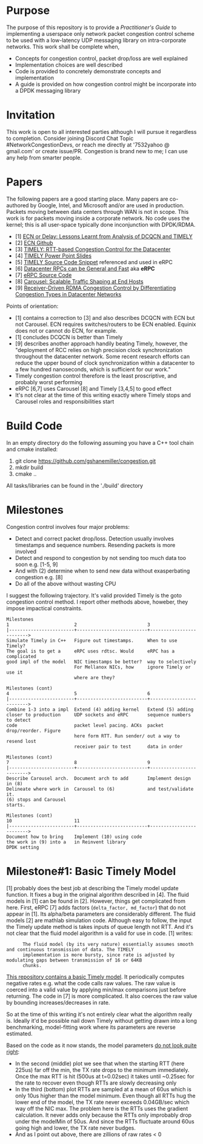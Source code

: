 # Purpose
The purpose of this repository is to provide a *Practitioner's Guide* to implementing a userspace only network packet congestion control scheme to be used with a low-latency UDP messaging library on intra-corporate networks. This work shall be complete when,

* Concepts for congestion control, packet drop/loss are well explained
* Implementation choices are well described
* Code is provided to concretely demonstrate concepts and implementation
* A guide is provided on how congestion control might be incorporate into a DPDK messaging library

# Invitation
This work is open to all interested parties although I will pursue it regardless to completion. Consider joining Discord Chat Topic #NetworkCongestionDevs, or reach me directly at '7532yahoo @ gmail.com' or create issue/PR. Congestion is brand new to me; I can use any help from smarter people.

# Papers
The following papers are a good starting place. Many papers are co-authored by Google, Intel, and Microsoft and/or are used in production. Packets moving between data centers through WAN is not in scope. This work is for packets moving inside a corporate network. No code uses the kernel; this is all user-space typically done inconjunction with DPDK/RDMA.

* [1] [ECN or Delay: Lessons Learnt from Analysis of DCQCN and TIMELY](http://yibozhu.com/doc/ecndelay-conext16.pdf)
* [2] [ECN Github](https://github.com/jitupadhye-zz/rdma)
* [3] [TIMELY: RTT-based Congestion Control for the Datacenter](https://conferences.sigcomm.org/sigcomm/2015/pdf/papers/p537.pdf)
* [4] [TIMELY Power Point Slides](http://radhikam.web.illinois.edu/TIMELY-sigcomm-talk.pdf)
* [5] [TIMELY Source Code Snippet](http://people.eecs.berkeley.edu/~radhika/timely-code-snippet.cc) referenced and used in eRPC
* [6] [Datacenter RPCs can be General and Fast](https://www.usenix.org/system/files/nsdi19-kalia.pdf) aka **eRPC**
* [7] [eRPC Source Code](https://github.com/erpc-io/eRPC)
* [8] [Carousel: Scalable Traffic Shaping at End Hosts](https://saeed.github.io/files/carousel-sigcomm17.pdf)
* [9] [Receiver-Driven RDMA Congestion Control by Differentiating Congestion Types in Datacenter Networks](https://icnp21.cs.ucr.edu/papers/icnp21camera-paper45.pdf)

Points of orientation:

* [1] contains a correction to [3] and also describes DCQCN with ECN but not Carousel. ECN requires switches/routers to be ECN enabled. Equinix does not or cannot do ECN, for example.
* [1] concludes DCQCN is better than Timely
* [9] describes another approach handily beating Timely, however, the "deployment of RCC relies on high precision clock synchronization throughout the datacenter network. Some recent research efforts can reduce the upper bound of clock synchronization within a datacenter to a few hundred nanoseconds, which is sufficient for our work."
* Timely congestion control therefore is the least proscriptive, and probably worst performing
* eRPC [6,7] uses Carousel [8] and Timely [3,4,5] to good effect
* It's not clear at the time of this writing exactly where Timely stops and Carousel roles and responsibilities start

# Build Code
In an empty directory do the following assuming you have a C++ tool chain and cmake installed:

1. git clone https://github.com/gshanemiller/congestion.git
2. mkdir build
3. cmake ..

All tasks/libraries can be found in the './build' directory

# Milestones
Congestion control involves four major problems:

* Detect and correct packet drop/loss. Detection usually involves timestamps and sequence numbers. Resending packets is more involved
* Detect and respond to congestion by not sending too much data too soon e.g. [1-5, 9]
* And with (2) determine when to send new data without exasperbating congestion e.g. [8]
* Do all of the above without wasting CPU

I suggest the following trajectory. It's valid provided Timely is the goto congestion control method. I report other methods above, howeber, they impose impactical constraints.

```
Milestones
1                        2                          3
|------------------------+--------------------------+------------------------->
Simulate Timely in C++   Figure out timestamps.     When to use Timely?
The goal is to get a     eRPC uses rdtsc. Would     eRPC has a complicated
good impl of the model   NIC timestamps be better?  way to selectively
                         For Mellanox NICs, how     ignore Timely or use it
                         where are they?

Milestones (cont)
4                        5                          6
|------------------------+--------------------------+------------------------->
Combine 1-3 into a impl  Extend (4) adding kernel   Extend (5) adding
closer to production     UDP sockets and eRPC       sequence numbers to detect
code                     packet level pacing. ACKs  packet drop/reorder. Figure
                         here form RTT. Run sender/ out a way to resend lost
                         receiver pair to test      data in order

Milestones (cont)
7                        8                          9
|------------------------+--------------------------+------------------------->
Describe Carousel arch.  Document arch to add       Implement design in (8)
Delineate where work in  Carousel to (6)            and test/validate it.
(6) stops and Carousel
starts.

Milestones (cont)
10                       11
|------------------------+--------------------------+------------------------->
Document how to bring    Implement (10) using code
the work in (9) into a   in Reinvent library
DPDK setting
```

# Milestone#1: Basic Timely Model
[1] probably does the best job at describing the Timely model update function. It fixes a bug in the original algorithm described in [4]. The fluid models in [1] can be found in [2]. However, things get complicated from here. First, eRPC [7] adds factors (`delta_factor, md_factor`) that do not appear in [1]. Its alpha/beta parameters are considerably different. The fluid models [2] are mathlab simulation code. Although easy to follow, the input the Timely update method is takes inputs of queue length not RTT. And it's not clear that the fluid model algorithm is a valid for use in code. [1] writes:

```
      The fluid model (by its very nature) essentially assumes smooth and continuous transmission of data. The TIMELY
      implementation is more bursty, since rate is adjusted by modulating gaps between transmission of 16 or 64KB
      chunks.
```

[This repository contains a basic Timely model](https://github.com/gshanemiller/congestion/blob/main/experiment/timely_basic/timely.h). It periodically computes negative rates e.g. what the code calls raw values. The raw value is coerced into a valid value by applying min/max comparisons just before returning. The code in [7] is more complicated. It also coerces the raw value by bounding increases/decreases in rate.

So at the time of this writing it's not entirely clear what the algorithm really is. Ideally it'd be possible nail down Timely without getting drawn into a long benchmarking, model-fitting work where its parameters are reverse estimated.

Based on the code as it now stands, the model parameters [do not look quite right](https://github.com/gshanemiller/congestion/blob/main/experiment/timely_basic/data.png):

* In the second (middle) plot we see that when the starting RTT (here 225us) far off the min, the TX rate drops to the minimum immediately. Once the max RTT is hit (500us at t=0.02sec) it takes until ~0.25sec for the rate to recover even though RTTs are slowly decreasing only
* In the third (bottom) plot RTTs are sampled at a mean of 60us which is only 10us higher than the model minimum. Even though all RTTs hug the lower end of the model, the TX rate never exceeds 0.04GB/sec which way off the NIC max. The problem here is the RTTs uses the gradient calculation. It never adds only because the RTTs only improbably drop under the modelMin of 50us. And since the RTTs fluctuate around 60us going high and lower, the TX rate never budges.
* And as I point out above, there are zillions of raw rates < 0
